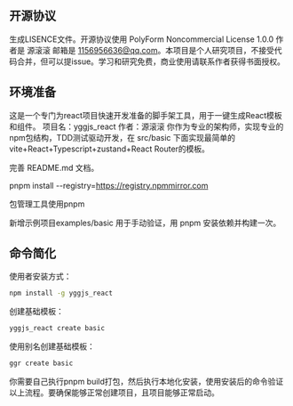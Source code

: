 ## 开源协议
生成LISENCE文件。开源协议使用 PolyForm Noncommercial License 1.0.0  作者是 源滚滚 邮箱是 1156956636@qq.com。本项目是个人研究项目，不接受代码合并，但可以提issue。学习和研究免费，商业使用请联系作者获得书面授权。

## 环境准备
这是一个专门为react项目快速开发准备的脚手架工具，用于一键生成React模板和组件。
项目名：yggjs_react
作者：源滚滚
你作为专业的架构师，实现专业的npm包结构，TDD测试驱动开发，在 src/basic 下面实现最简单的vite+React+Typescript+zustand+React Router的模板。

完善 README.md 文档。

pnpm install --registry=https://registry.npmmirror.com

包管理工具使用pnpm

新增示例项目examples/basic 用于手动验证，用 pnpm 安装依赖并构建一次。

## 命令简化
使用者安装方式：
```bash
npm install -g yggjs_react
```

创建基础模板：
```bash
yggjs_react create basic
```

使用别名创建基础模板：
```bash
ggr create basic
```

你需要自己执行pnpm build打包，然后执行本地化安装，使用安装后的命令验证以上流程。要确保能够正常创建项目，且项目能够正常启动。

